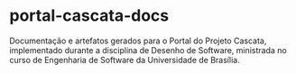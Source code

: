 # portal-cascata-docs
Documentação e artefatos gerados para o Portal do Projeto Cascata, implementado durante a disciplina de Desenho de Software, ministrada no curso de Engenharia de Software da Universidade de Brasília.
